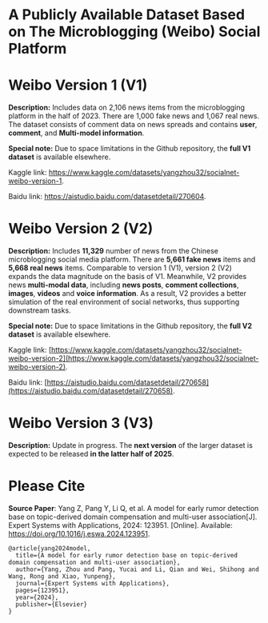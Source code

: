 # A Publicly Available Dataset Based on The Microblogging (Weibo) Social Platform

# Weibo Version 1 (V1)

**Description:** Includes data on 2,106 news items from the microblogging platform in the half of 2023. There are 1,000 fake news and 1,067 real news. The dataset consists of comment data on news spreads and contains **user**, **comment**, and **Multi-model information**. 

**Special note:** Due to space limitations in the Github repository, the **full V1 dataset** is available elsewhere. 

Kaggle link: https://www.kaggle.com/datasets/yangzhou32/socialnet-weibo-version-1. 

Baidu link: https://aistudio.baidu.com/datasetdetail/270604.

# Weibo Version 2 (V2)

**Description:** Includes **11,329** number of news from the Chinese microblogging social media platform. There are **5,661 fake news** items and **5,668 real news** items. Comparable to version 1 (V1), version 2 (V2) expands the data magnitude on the basis of V1. Meanwhile, V2 provides news **multi-modal data**, including **news posts**, **comment collections**, **images**, **videos** and **voice information**. As a result, V2 provides a better simulation of the real environment of social networks, thus supporting downstream tasks. 

**Special note:** Due to space limitations in the Github repository, the **full V2 dataset** is available elsewhere. 

Kaggle link: [https://www.kaggle.com/datasets/yangzhou32/socialnet-weibo-version-2](https://www.kaggle.com/datasets/yangzhou32/socialnet-weibo-version-2). 

Baidu link: [https://aistudio.baidu.com/datasetdetail/270658](https://aistudio.baidu.com/datasetdetail/270658).

# Weibo Version 3 (V3)

**Description:** Update in progress. The **next version** of the larger dataset is expected to be released **in the latter half of 2025**.

# Please Cite 

**Source Paper**: Yang Z, Pang Y, Li Q, et al. A model for early rumor detection base on topic-derived domain compensation and multi-user association[J]. Expert Systems with Applications, 2024: 123951. [Online]. Available: https://doi.org/10.1016/j.eswa.2024.123951.

```
@article{yang2024model,
  title={A model for early rumor detection base on topic-derived domain compensation and multi-user association},
  author={Yang, Zhou and Pang, Yucai and Li, Qian and Wei, Shihong and Wang, Rong and Xiao, Yunpeng},
  journal={Expert Systems with Applications},
  pages={123951},
  year={2024},
  publisher={Elsevier}
}
```
